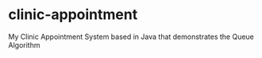 # clinic-appointment
My Clinic Appointment System based in Java that demonstrates the Queue Algorithm
